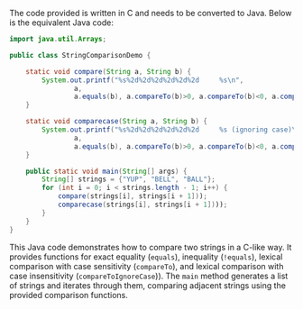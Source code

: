 The code provided is written in C and needs to be converted to Java. Below is the equivalent Java code:

```java
import java.util.Arrays;

public class StringComparisonDemo {

    static void compare(String a, String b) {
        System.out.printf("%s%2d%2d%2d%2d%2d%2d 	%s\n", 
                a, 
                a.equals(b), a.compareTo(b)>0, a.compareTo(b)<0, a.compareToIgnoreCase(b)>0, a.compareToIgnoreCase(b)<0));
    }

    static void comparecase(String a, String b) {
        System.out.printf("%s%2d%2d%2d%2d%2d%2d 	%s (ignoring case)\n", 
                a, 
                a.equals(b), a.compareTo(b)>0, a.compareTo(b)<0, a.compareToIgnoreCase(b)>0, a.compareToIgnoreCase(b)<0));
    }

    public static void main(String[] args) {
        String[] strings = {"YUP", "BELL", "BALL"};
        for (int i = 0; i < strings.length - 1; i++) {
            compare(strings[i], strings[i + 1]));
            comparecase(strings[i], strings[i + 1])));
        }
    }
}
```

This Java code demonstrates how to compare two strings in a C-like way. It provides functions for exact equality (`equals`), inequality (`!equals`), lexical comparison with case sensitivity (`compareTo`), and lexical comparison with case insensitivity (`compareToIgnoreCase`)). The `main` method generates a list of strings and iterates through them, comparing adjacent strings using the provided comparison functions.
